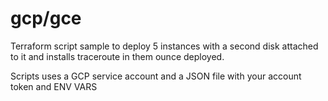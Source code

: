 # gcp/gce
Terraform script sample to deploy 5 instances with a second disk attached to it and installs traceroute in them ounce deployed.

Scripts uses a GCP service account and a JSON file with your account token and ENV VARS

